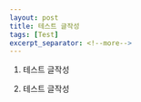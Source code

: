 ```yaml
---
layout: post
title: 테스트 글작성
tags: [Test]
excerpt_separator: <!--more-->
---
```


1. 테스트 글작성
<!--more-->
2. 테스트 글작성
